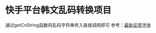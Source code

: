 快手平台韩文乱码转换项目
====================
通过getCnString函数将乱码字符串传入直接调用即可
参考：[最新反爬字体](https://blog.csdn.net/qq_37107304/article/details/82659294)

